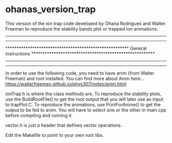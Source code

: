 # ohanas_version_trap
This version of the ion trap code developed by Ohana Rodrigues and Walter Freeman to reproduce the stability bands plot or trapped ion animations.  

*************************************************************************************************************************************
*************************************************************************************************************************************
******************************************************* General instructions  *******************************************************
*************************************************************************************************************************************
*************************************************************************************************************************************

In order to use the following code, you need to have anim (from Walter Freeman) and root installed. You can find more about Anim here...
https://walterfreeman.github.io/phys307/notes/anim.html

ionTrap.h is where the class methods are. 
To reproduce the stability plots, use the BuildRootFile() to get the root output that you will later use as input to trapPlot.C. 
To reproduce the animations, use PrintForAnime() to get the output to be fed to anim. 
You will have to select one or the other in main.cpp before compiling and running it. 

vector.h is just a header that defines vector operations.

Edit the Makefile to point to your own root libs. 

